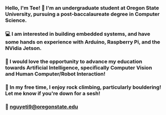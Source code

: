 ### Hello, I'm Tee! 👋 I'm an undergraduate student at Oregon State University, pursuing a post-baccalaureate degree in Computer Science.
### :computer: I am interested in building embedded systems, and have some hands on experience with Arduino, Raspberry Pi, and the NVidia Jetson.
### :robot: I would love the opportunity to advance my education towards Artificial Intelligence, specifically Computer Vision and Human Computer/Robot Interaction!
### :sunrise_over_mountains: In my free time, I enjoy rock climbing, particularly bouldering! Let me know if you're down for a sesh!
###
### :email: nguyeti9@oregonstate.edu


<!--
**tnnguyen13/tnnguyen13** is a ✨ _special_ ✨ repository because its `README.md` (this file) appears on your GitHub profile.

Here are some ideas to get you started:

- 🔭 I’m currently working on ...
- 🌱 I’m currently learning ...
- 👯 I’m looking to collaborate on ...
- 🤔 I’m looking for help with ...
- 💬 Ask me about ...
- 📫 How to reach me: ...
- 😄 Pronouns: ...
- ⚡ Fun fact: ...
-->
